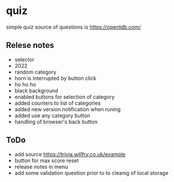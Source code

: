 # quiz 
simple quiz 
source of questions is https://opentdb.com/ 

## Relese notes
- selector 
- 2022
- random category
- horn is interrupted by button click
- ho ho ho 
- black background
- enabled buttons for selection of category
- added counters to list of categories
- added new version notification when runing
- added use any category button
- handling of browser's back button

## ToDo 
- add source https://trivia.willfry.co.uk/example
- button for max score reset
- release notes in menu
- add some validation question prior to to cleanig of local storage
